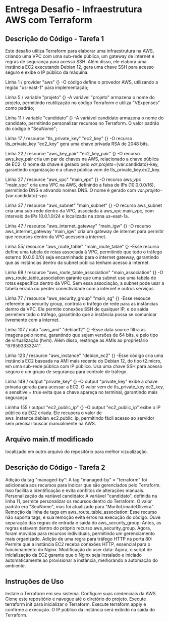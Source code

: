 # Entrega Desafio - Infraestrutura AWS com Terraform
## Descrição do Código - Tarefa 1
Este desafio utiliza Terraform para elaborar uma infraestrutura na AWS, criando uma VPC com uma sub-rede pública, um gateway de internet e regras de segurança para acesso SSH. Além disso, ele elabora uma instância EC2 executando Debian 12, gera uma chave SSH para acesso seguro e exibe o IP público da máquina.

Linha 1 / provider "aws" {}
-O código define o provedor AWS, utilizando a região "us-east-1" para implementação;

Linha 5 / variable "projeto" {}
-A variável "projeto" armazena o nome do projeto, permitindo reutilização no código Terraform e utiliza "VExpenses" como padrão;

Linha 11 / variable "candidato" {}
-A variável candidato armazena o nome do candidato, permitindo personalizar recursos no Terraform. O valor padrão do código é "SeuNome";

Linha 17 / resource "tls_private_key" "ec2_key" {}
-O recurso tls_private_key "ec2_key" gera uma chave privada RSA de 2048 bits.

Linha 22 / resource "aws_key_pair" "ec2_key_pair" {}
-O recurso aws_key_pair cria um par de chaves na AWS, relacionado a chave pública de EC2. O nome da chave é gerado pelo ${var.projeto}-${var.candidato}-key, garantindo organização e a chave pública vem de tls_private_key.ec2_key.

Linha 27 / resource "aws_vpc" "main_vpc" {}
-O recurso aws_vpc "main_vpc" cria uma VPC na AWS, definindo a faixa de IPs (10.0.0.0/16), permitindo DNS e ativando nomes DNS. O nome é gerado com ${var.projeto}-${var.candidato}-vpc

Linha 37 / resource "aws_subnet" "main_subnet" {}
-O recurso aws_subnet cria uma sub-rede dentro da VPC, associada à aws_vpc.main_vpc, com intervalo de IPs 10.0.1.0/24 e localizada na zona us-east-1a. 

Linha 47 / resource "aws_internet_gateway" "main_igw" {}
-O recurso aws_internet_gateway "main_igw" cria um gateway de internet para permitir que recursos dentro da VPC acessem a internet.

Linha 55/ resource "aws_route_table" "main_route_table" {}
-Esse recurso define uma tabela de rotas associada à VPC, permitindo que todo o tráfego externo (0.0.0.0/0) seja encaminhado para o internet gateway, garantindo que as instâncias dentro da subnet pública tenham acesso à internet.

Linha 68 / resource "aws_route_table_association" "main_association" {}
-O aws_route_table_association garante que uma subnet use uma tabela de rotas específica dentro da VPC. Sem essa associação, a subnet pode usar a tabela errada ou perder conectividade com a internet e outros serviços.

Linha 77 / resource "aws_security_group" "main_sg" {}
-Esse resouce referente ao security group, controla o tráfego de rede para as instâncias dentro da VPC. Ele permite conexões SSH de qualquer IP, e de saída permitem todo o tráfego, garantindo que a instância possa se comunicar livremente com a internet.

Linha 107 / data "aws_ami" "debian12" {}
-Esse data source filtra as imagens pelo nome, garantindo que sejam versões de 64 bits, e pelo tipo de virtualização (hvm). Além disso, restringe as AMIs ao proprietário "679593333241".

Linha 123 / resource "aws_instance" "debian_ec2" {}
-Esse código cria uma instância EC2 baseada na AMI mais recente do Debian 12, do tipo t2.micro, em uma sub-rede pública com IP público. Usa uma chave SSH para acesso seguro e um grupo de segurança para controle de tráfego.

Linha 149 / output "private_key" {}
-O output "private_key" exibe a chave privada gerada para acessar a EC2. O valor vem de tls_private_key.ec2_key, e sensitive = true evita que a chave apareça no terminal, garantindo mais segurança.

Linhha 155 / output "ec2_public_ip" {}
-O output "ec2_public_ip" exibe o IP público da EC2 criada. Ele recupera o valor de aws_instance.debian_ec2.public_ip, permitindo fácil acesso ao servidor sem precisar buscar manualmente na AWS.

## Arquivo main.tf modificado
localizado em outro arquivo do repositório para melhor vizualização.

## Descrição do Código - Tarefa 2
Adição da tag "managed-by": 
A tag "managed-by" = "terraform" foi adicionada aos recursos para indicar que são gerenciados pelo Terraform. Isso facilita a identificação e evita conflitos de alterações manuais.
Personalização da variável candidato: 
A variável "candidato", definida na linha 11, permite personalizar os recursos dentro do Terraform. O valor padrão era "SeuNome", mas foi atualizado para "MuriloLimadeOliveira"
Remoção da linha de tags em aws_route_table_association: 
Esse recurso não suporta tags, e sua remoção evita erros na execução do código.
Ouve separação das regras de entrada e saída do aws_security_group: 
Antes, as regras estavam dentro do próprio recurso aws_security_group. Agora, foram movidas para recursos individuais, permitindo um gerenciamento mais organizado. 
Adição de uma regra para tráfego HTTP na porta 80: 
Permite que a instância EC2 receba conexões HTTP, essencial para o funcionamento do Nginx. 
Modificação do user data: 
Agora, o script de inicialização da EC2 garante que o Nginx seja instalado e iniciado automaticamente ao provisionar a instância, melhorando a automação do ambiente.

## Instruções de Uso
Instale o Terraform em seu sistema.
Configure suas credenciais da AWS.
Clone este repositório e navegue até o diretório do projeto.
Execute terraform init para inicializar o Terraform.
Execute terraform apply e confirme a execução.
O IP público da instância será exibido na saída do Terraform.

